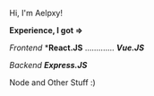 Hi, I'm Aelpxy!

**Experience, I got =>**

*Frontend*
***React.JS**
.............
***Vue.JS***

*Backend*
***Express.JS***

Node and Other Stuff :)

